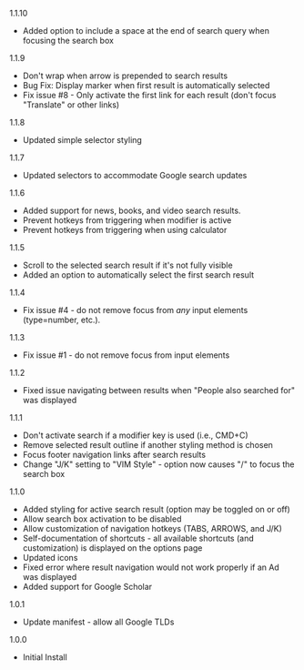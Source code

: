 1.1.10
- Added option to include a space at the end of search query when focusing the search box

1.1.9
- Don't wrap when arrow is prepended to search results
- Bug Fix: Display marker when first result is automatically selected
- Fix issue #8 - Only activate the first link for each result (don't focus "Translate" or other links)

1.1.8
- Updated simple selector styling

1.1.7
- Updated selectors to accommodate Google search updates

1.1.6
- Added support for news, books, and video search results.
- Prevent hotkeys from triggering when modifier is active
- Prevent hotkeys from triggering when using calculator

1.1.5
- Scroll to the selected search result if it's not fully visible
- Added an option to automatically select the first search result

1.1.4
- Fix issue #4 - do not remove focus from *any* input elements (type=number, etc.).

1.1.3
- Fix issue #1 - do not remove focus from input elements

1.1.2
- Fixed issue navigating between results when "People also searched for" was displayed

1.1.1
- Don't activate search if a modifier key is used (i.e., CMD+C)
- Remove selected result outline if another styling method is chosen
- Focus footer navigation links after search results
- Change "J/K" setting to "VIM Style" - option now causes "/" to focus the search box

1.1.0
- Added styling for active search result (option may be toggled on or off)
- Allow search box activation to be disabled
- Allow customization of navigation hotkeys (TABS, ARROWS, and J/K)
- Self-documentation of shortcuts - all available shortcuts (and customization) is displayed on the options page
- Updated icons
- Fixed error where result navigation would not work properly if an Ad was displayed
- Added support for Google Scholar

1.0.1
- Update manifest - allow all Google TLDs

1.0.0
- Initial Install
